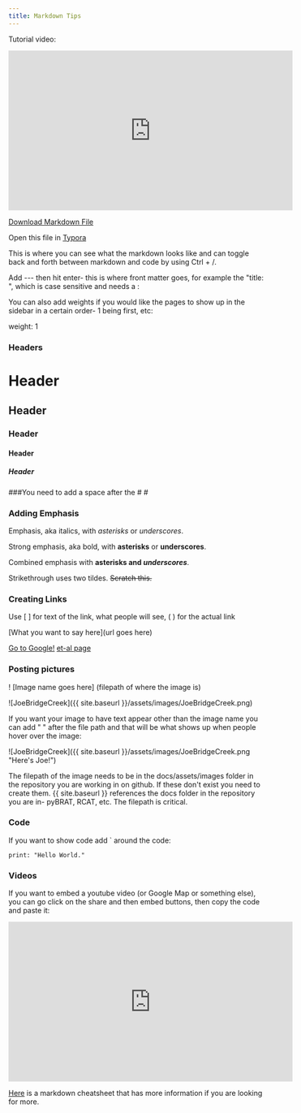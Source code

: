 ```yaml
---
title: Markdown Tips
---
```




Tutorial video:

<iframe width="560" height="315" src="https://www.youtube.com/embed/RAT3dyPgIqU" frameborder="0" allow="autoplay; encrypted-media" allowfullscreen></iframe>

<a href="{{site.baseurl}}/Markdown.zip" download="Markdown.zip" target="_blank" >Download Markdown File</a> 

Open this file in <a href="https://typora.io/" target="_blank">Typora</a>

This is where you can see what the markdown looks like and can toggle back and forth between markdown and code by using Ctrl + /.

Add --- then hit enter- this is where front matter goes, for example the "title: ", which is case sensitive and needs a :  

You can also add weights if you would like the pages to show up in the sidebar in a certain order- 1 being first, etc:

weight: 1

### Headers

# Header

## Header

### Header

#### Header

##### Header

###You need to add a space after the #  #

### Adding Emphasis

Emphasis, aka italics, with *asterisks* or _underscores_.

Strong emphasis, aka bold, with **asterisks** or __underscores__.

Combined emphasis with **asterisks and _underscores_**.

Strikethrough uses two tildes. ~~Scratch this.~~

### Creating Links

Use [ ] for text of the link, what people will see, ( ) for the actual link

[What you want to say here](url goes here)

[Go to Google!](https://www.google.com/)
[et-al page](http://etal.joewheaton.org/)

### Posting pictures

! [Image name goes here] (filepath of where the image is)

![JoeBridgeCreek]({{ site.baseurl }}/assets/images/JoeBridgeCreek.png)

If you want your image to have text appear other than the image name you can add " " after the file path and that will be what shows up when people hover over the image:

![JoeBridgeCreek]({{ site.baseurl }}/assets/images/JoeBridgeCreek.png "Here's Joe!")

The filepath of the image needs to be in the docs/assets/images folder in the repository you are working in on github.  If these don't exist you need to create them.  {{ site.baseurl }} references the docs folder in the repository you are in- pyBRAT, RCAT, etc.  The filepath is critical.

### Code

If you want to show code add ` around the code:

`print: "Hello World."`

### Videos

If you want to embed a youtube video (or Google Map or something else), you can go click on the share and then embed buttons, then copy the code and paste it:

<iframe width="560" height="315" src="https://www.youtube.com/embed/tgkB46xeQts" frameborder="0" allow="autoplay; encrypted-media" allowfullscreen></iframe>



[Here](https://github.com/adam-p/markdown-here/wiki/Markdown-Cheatsheet#headers) is a markdown cheatsheet that has more information if you are looking for more.

